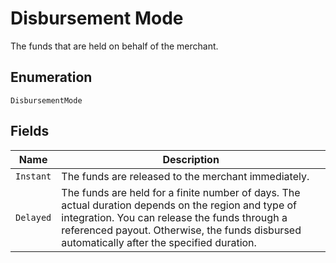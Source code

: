 
# Disbursement Mode

The funds that are held on behalf of the merchant.

## Enumeration

`DisbursementMode`

## Fields

| Name | Description |
|  --- | --- |
| `Instant` | The funds are released to the merchant immediately. |
| `Delayed` | The funds are held for a finite number of days. The actual duration depends on the region and type of integration. You can release the funds through a referenced payout. Otherwise, the funds disbursed automatically after the specified duration. |

